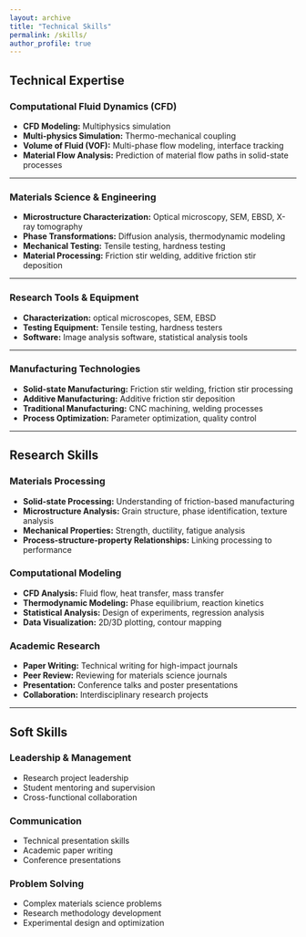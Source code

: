 ```yaml
---
layout: archive
title: "Technical Skills"
permalink: /skills/
author_profile: true
---
```


## Technical Expertise

### Computational Fluid Dynamics (CFD)
- **CFD Modeling:**  Multiphysics simulation
- **Multi-physics Simulation:** Thermo-mechanical coupling
- **Volume of Fluid (VOF):** Multi-phase flow modeling, interface tracking
- **Material Flow Analysis:** Prediction of material flow paths in solid-state processes

---

### Materials Science & Engineering
- **Microstructure Characterization:** Optical microscopy, SEM, EBSD, X-ray tomography
- **Phase Transformations:** Diffusion analysis, thermodynamic modeling
- **Mechanical Testing:** Tensile testing, hardness testing
- **Material Processing:** Friction stir welding, additive friction stir deposition

---

### Research Tools & Equipment
- **Characterization:**  optical microscopes, SEM, EBSD
- **Testing Equipment:** Tensile testing, hardness testers
- **Software:** Image analysis software, statistical analysis tools

---

### Manufacturing Technologies
- **Solid-state Manufacturing:** Friction stir welding, friction stir processing
- **Additive Manufacturing:** Additive friction stir deposition
- **Traditional Manufacturing:** CNC machining, welding processes
- **Process Optimization:** Parameter optimization, quality control

---

## Research Skills

### Materials Processing
- **Solid-state Processing:** Understanding of friction-based manufacturing
- **Microstructure Analysis:** Grain structure, phase identification, texture analysis
- **Mechanical Properties:** Strength, ductility, fatigue analysis
- **Process-structure-property Relationships:** Linking processing to performance

### Computational Modeling
- **CFD Analysis:** Fluid flow, heat transfer, mass transfer
- **Thermodynamic Modeling:** Phase equilibrium, reaction kinetics
- **Statistical Analysis:** Design of experiments, regression analysis
- **Data Visualization:** 2D/3D plotting, contour mapping

### Academic Research
- **Paper Writing:** Technical writing for high-impact journals
- **Peer Review:** Reviewing for materials science journals
- **Presentation:** Conference talks and poster presentations
- **Collaboration:** Interdisciplinary research projects

---

## Soft Skills

### Leadership & Management
- Research project leadership
- Student mentoring and supervision
- Cross-functional collaboration

### Communication
- Technical presentation skills
- Academic paper writing
- Conference presentations

### Problem Solving
- Complex materials science problems
- Research methodology development
- Experimental design and optimization
